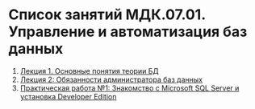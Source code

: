 # Список занятий МДК.07.01. Управление и автоматизация баз данных

1. [Лекция 1. Основные понятия теории БД](LESSONS/LESSON1.MD)
2. [Лекция 2: Обязанности администратора баз данных](LESSONS/LESSON2.MD)
3. [Практическая работа №1: Знакомство с Microsoft SQL Server и установка Developer Edition](LESSONS/PR1.MD)

